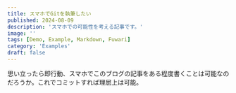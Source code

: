 ```yaml
---
title: スマホでGitを執筆したい
published: 2024-08-09
description: 'スマホでの可能性を考える記事です。'
image: ''
tags: [Demo, Example, Markdown, Fuwari]
category: 'Examples'
draft: false 
---
```


思い立ったら即行動、スマホでこのブログの記事をある程度書くことは可能なのだろうか。これでコミットすれば理屈上は可能。